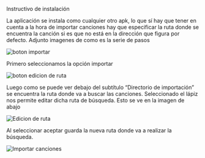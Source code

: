 Instructivo de instalación

La aplicación se instala como cualquier otro apk, lo que sí hay que tener en cuenta a la hora de importar canciones hay que especificar la ruta donde se encuentra la canción si es que no está en la dirección que figura por defecto.
Adjunto imagenes de como es la serie de pasos


![boton importar](https://drive.google.com/file/d/1Zo10xrHH0gedjAku3-8h_lIciibCD0QG/view?usp=sharing)

Primero seleccionamos la opción importar

![boton edicion de ruta](https://drive.google.com/file/d/1jKHWupr4uYq_H7uUq59seYuOIGnTvVLD/view?usp=sharing)

Luego como se puede ver debajo del subtítulo “Directorio de importación” se encuentra la ruta donde va a buscar las canciones. Seleccionado el lápiz nos permite editar dicha ruta de búsqueda. Esto se ve en la imagen de abajo


![Edicion de ruta](https://drive.google.com/file/d/1d1xEUXGw-C7kSMc2R4oITNKDN38Izk2M/view?usp=sharing)

Al seleccionar aceptar guarda la nueva ruta donde va a realizar la búsqueda.


![Importar canciones](https://drive.google.com/file/d/15t-Os7rV0x8SN13VGkhyh-VFO64S3hFL/view?usp=sharing)




